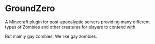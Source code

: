 GroundZero
==========

A Minecraft plugin for post-apocalyptic servers providing many different types of Zombies and other creatures for players to contend with.

But mainly gay zombies. We like gay zombies.

